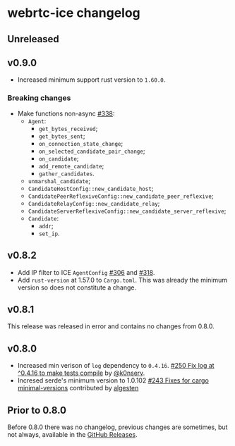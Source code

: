 # webrtc-ice changelog

## Unreleased

## v0.9.0

* Increased minimum support rust version to `1.60.0`.

### Breaking changes

* Make functions non-async [#338](https://github.com/webrtc-rs/webrtc/pull/338):
    - `Agent`:
        - `get_bytes_received`;
        - `get_bytes_sent`;
        - `on_connection_state_change`;
        - `on_selected_candidate_pair_change`;
        - `on_candidate`;
        - `add_remote_candidate`;
        - `gather_candidates`.
    - `unmarshal_candidate`;
    - `CandidateHostConfig::new_candidate_host`;
    - `CandidatePeerReflexiveConfig::new_candidate_peer_reflexive`;
    - `CandidateRelayConfig::new_candidate_relay`;
    - `CandidateServerReflexiveConfig::new_candidate_server_reflexive`;
    - `Candidate`:
        - `addr`;
        - `set_ip`.

## v0.8.2

* Add IP filter to ICE `AgentConfig` [#306](https://github.com/webrtc-rs/webrtc/pull/306) and [#318](https://github.com/webrtc-rs/webrtc/pull/318).
* Add `rust-version` at 1.57.0 to `Cargo.toml`. This was already the minimum version so does not constitute a change.

## v0.8.1

This release was released in error and contains no changes from 0.8.0.

## v0.8.0

* Increased min verison of `log` dependency to `0.4.16`. [#250 Fix log at ^0.4.16 to make tests compile](https://github.com/webrtc-rs/webrtc/pull/250) by [@k0nserv](https://github.com/k0nserv).
* Incresed serde's minimum version to 1.0.102 [#243 Fixes for cargo minimal-versions](https://github.com/webrtc-rs/webrtc/pull/243) contributed by [algesten](https://github.com/algesten)


## Prior to 0.8.0

Before 0.8.0 there was no changelog, previous changes are sometimes, but not always, available in the [GitHub Releases](https://github.com/webrtc-rs/ice/releases).


